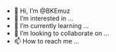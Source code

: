 - 👋 Hi, I’m @BKEmuz
- 👀 I’m interested in ...
- 🌱 I’m currently learning ...
- 💞️ I’m looking to collaborate on ...
- 📫 How to reach me ...

<!---
BKEmuz/BKEmuz is a ✨ special ✨ repository because its `README.md` (this file) appears on your GitHub profile.
You can click the Preview link to take a look at your changes.
--->
